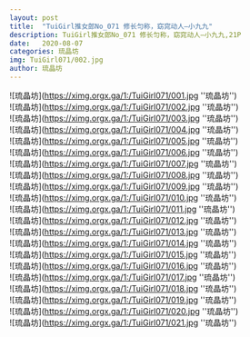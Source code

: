 ```yaml
---
layout: post
title:  "TuiGirl推女郎No_071 修长匀称，窈窕动人—小九九"
description: TuiGirl推女郎No_071 修长匀称，窈窕动人—小九九,21P
date:   2020-08-07
categories: 琉晶坊
img: TuiGirl071/002.jpg
author: 琉晶坊
---
```


![琉晶坊](https://ximg.orgx.ga/1:/TuiGirl071/001.jpg ''琉晶坊'') <br>
![琉晶坊](https://ximg.orgx.ga/1:/TuiGirl071/002.jpg ''琉晶坊'') <br>
![琉晶坊](https://ximg.orgx.ga/1:/TuiGirl071/003.jpg ''琉晶坊'') <br>
![琉晶坊](https://ximg.orgx.ga/1:/TuiGirl071/004.jpg ''琉晶坊'') <br>
![琉晶坊](https://ximg.orgx.ga/1:/TuiGirl071/005.jpg ''琉晶坊'') <br>
![琉晶坊](https://ximg.orgx.ga/1:/TuiGirl071/006.jpg ''琉晶坊'') <br>
![琉晶坊](https://ximg.orgx.ga/1:/TuiGirl071/007.jpg ''琉晶坊'') <br>
![琉晶坊](https://ximg.orgx.ga/1:/TuiGirl071/008.jpg ''琉晶坊'') <br>
![琉晶坊](https://ximg.orgx.ga/1:/TuiGirl071/009.jpg ''琉晶坊'') <br>
![琉晶坊](https://ximg.orgx.ga/1:/TuiGirl071/010.jpg ''琉晶坊'') <br>
![琉晶坊](https://ximg.orgx.ga/1:/TuiGirl071/011.jpg ''琉晶坊'') <br>
![琉晶坊](https://ximg.orgx.ga/1:/TuiGirl071/012.jpg ''琉晶坊'') <br>
![琉晶坊](https://ximg.orgx.ga/1:/TuiGirl071/013.jpg ''琉晶坊'') <br>
![琉晶坊](https://ximg.orgx.ga/1:/TuiGirl071/014.jpg ''琉晶坊'') <br>
![琉晶坊](https://ximg.orgx.ga/1:/TuiGirl071/015.jpg ''琉晶坊'') <br>
![琉晶坊](https://ximg.orgx.ga/1:/TuiGirl071/016.jpg ''琉晶坊'') <br>
![琉晶坊](https://ximg.orgx.ga/1:/TuiGirl071/017.jpg ''琉晶坊'') <br>
![琉晶坊](https://ximg.orgx.ga/1:/TuiGirl071/018.jpg ''琉晶坊'') <br>
![琉晶坊](https://ximg.orgx.ga/1:/TuiGirl071/019.jpg ''琉晶坊'') <br>
![琉晶坊](https://ximg.orgx.ga/1:/TuiGirl071/020.jpg ''琉晶坊'') <br>
![琉晶坊](https://ximg.orgx.ga/1:/TuiGirl071/021.jpg ''琉晶坊'') <br>
